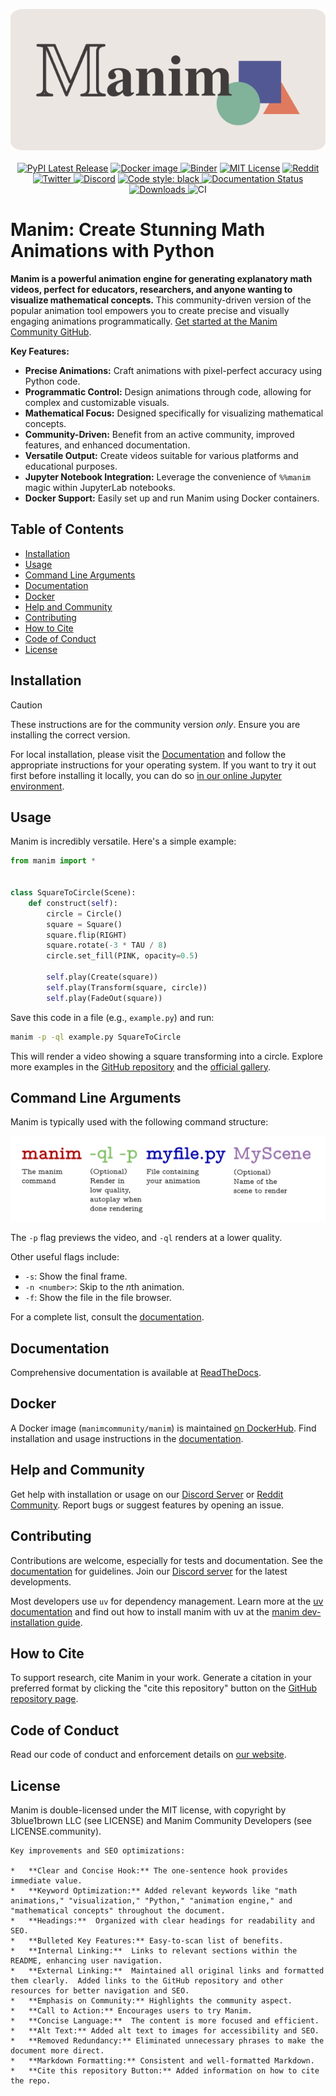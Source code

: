 <p align="center">
    <a href="https://www.manim.community/"><img src="https://raw.githubusercontent.com/ManimCommunity/manim/main/logo/cropped.png" alt="Manim Community Logo"></a>
    <br />
    <br />
    <a href="https://pypi.org/project/manim/"><img src="https://img.shields.io/pypi/v/manim.svg?style=flat&logo=pypi" alt="PyPI Latest Release"></a>
    <a href="https://hub.docker.com/r/manimcommunity/manim"><img src="https://img.shields.io/docker/v/manimcommunity/manim?color=%23099cec&label=docker%20image&logo=docker" alt="Docker image"> </a>
    <a href="https://mybinder.org/v2/gh/ManimCommunity/jupyter_examples/HEAD?filepath=basic_example_scenes.ipynb"><img src="https://mybinder.org/badge_logo.svg" alt="Binder"></a>
    <a href="http://choosealicense.com/licenses/mit/"><img src="https://img.shields.io/badge/license-MIT-red.svg?style=flat" alt="MIT License"></a>
    <a href="https://www.reddit.com/r/manim/"><img src="https://img.shields.io/reddit/subreddit-subscribers/manim.svg?color=orange&label=reddit&logo=reddit" alt="Reddit" ></a>
    <a href="https://twitter.com/manim_community/"><img src="https://img.shields.io/twitter/url/https/twitter.com/cloudposse.svg?style=social&label=Follow%20%40manim_community" alt="Twitter">
    <a href="https://www.manim.community/discord/"><img src="https://img.shields.io/discord/581738731934056449.svg?label=discord&color=yellow&logo=discord" alt="Discord"></a>
    <a href="https://github.com/psf/black"><img src="https://img.shields.io/badge/code%20style-black-000000.svg" alt="Code style: black">
    <a href="https://docs.manim.community/"><img src="https://readthedocs.org/projects/manimce/badge/?version=latest" alt="Documentation Status"></a>
    <a href="https://pepy.tech/project/manim"><img src="https://pepy.tech/badge/manim/month?" alt="Downloads"> </a>
    <img src="https://github.com/ManimCommunity/manim/workflows/CI/badge.svg" alt="CI">
    <br />
</p>

# Manim: Create Stunning Math Animations with Python

**Manim is a powerful animation engine for generating explanatory math videos, perfect for educators, researchers, and anyone wanting to visualize mathematical concepts.**  This community-driven version of the popular animation tool empowers you to create precise and visually engaging animations programmatically.  [Get started at the Manim Community GitHub](https://github.com/ManimCommunity/manim).

**Key Features:**

*   **Precise Animations:** Craft animations with pixel-perfect accuracy using Python code.
*   **Programmatic Control:** Design animations through code, allowing for complex and customizable visuals.
*   **Mathematical Focus:**  Designed specifically for visualizing mathematical concepts.
*   **Community-Driven:** Benefit from an active community, improved features, and enhanced documentation.
*   **Versatile Output:** Create videos suitable for various platforms and educational purposes.
*   **Jupyter Notebook Integration:** Leverage the convenience of `%%manim` magic within JupyterLab notebooks.
*   **Docker Support:** Easily set up and run Manim using Docker containers.

## Table of Contents

*   [Installation](#installation)
*   [Usage](#usage)
*   [Command Line Arguments](#command-line-arguments)
*   [Documentation](#documentation)
*   [Docker](#docker)
*   [Help and Community](#help-and-community)
*   [Contributing](#contributing)
*   [How to Cite](#how-to-cite)
*   [Code of Conduct](#code-of-conduct)
*   [License](#license)

## Installation

> [!CAUTION]
> These instructions are for the community version _only_. Ensure you are installing the correct version.

For local installation, please visit the [Documentation](https://docs.manim.community/en/stable/installation.html) and follow the appropriate instructions for your operating system.  If you want to try it out first before installing it locally, you can do so [in our online Jupyter environment](https://try.manim.community/).

## Usage

Manim is incredibly versatile. Here's a simple example:

```python
from manim import *


class SquareToCircle(Scene):
    def construct(self):
        circle = Circle()
        square = Square()
        square.flip(RIGHT)
        square.rotate(-3 * TAU / 8)
        circle.set_fill(PINK, opacity=0.5)

        self.play(Create(square))
        self.play(Transform(square, circle))
        self.play(FadeOut(square))
```

Save this code in a file (e.g., `example.py`) and run:

```bash
manim -p -ql example.py SquareToCircle
```

This will render a video showing a square transforming into a circle. Explore more examples in the [GitHub repository](example_scenes) and the [official gallery](https://docs.manim.community/en/stable/examples.html).

## Command Line Arguments

Manim is typically used with the following command structure:

![manim-illustration](https://raw.githubusercontent.com/ManimCommunity/manim/main/docs/source/_static/command.png)

The `-p` flag previews the video, and `-ql` renders at a lower quality.

Other useful flags include:

*   `-s`:  Show the final frame.
*   `-n <number>`: Skip to the *n*th animation.
*   `-f`: Show the file in the file browser.

For a complete list, consult the [documentation](https://docs.manim.community/en/stable/guides/configuration.html).

## Documentation

Comprehensive documentation is available at [ReadTheDocs](https://docs.manim.community/).

## Docker

A Docker image (`manimcommunity/manim`) is maintained [on DockerHub](https://hub.docker.com/r/manimcommunity/manim).  Find installation and usage instructions in the [documentation](https://docs.manim.community/en/stable/installation/docker.html).

## Help and Community

Get help with installation or usage on our [Discord Server](https://www.manim.community/discord/) or [Reddit Community](https://www.reddit.com/r/manim/).  Report bugs or suggest features by opening an issue.

## Contributing

Contributions are welcome, especially for tests and documentation.  See the [documentation](https://docs.manim.community/en/stable/contributing.html) for guidelines.  Join our [Discord server](https://www.manim.community/discord/) for the latest developments.

Most developers use `uv` for dependency management. Learn more at the [uv documentation](https://docs.astral.sh/uv/) and find out how to install manim with uv at the [manim dev-installation guide](https://docs.manim.community/en/latest/contributing/development.html).

## How to Cite

To support research, cite Manim in your work. Generate a citation in your preferred format by clicking the "cite this repository" button on the [GitHub repository page](https://github.com/ManimCommunity/manim).

## Code of Conduct

Read our code of conduct and enforcement details on [our website](https://docs.manim.community/en/stable/conduct.html).

## License

Manim is double-licensed under the MIT license, with copyright by 3blue1brown LLC (see LICENSE) and Manim Community Developers (see LICENSE.community).
```
Key improvements and SEO optimizations:

*   **Clear and Concise Hook:** The one-sentence hook provides immediate value.
*   **Keyword Optimization:** Added relevant keywords like "math animations," "visualization," "Python," "animation engine," and "mathematical concepts" throughout the document.
*   **Headings:**  Organized with clear headings for readability and SEO.
*   **Bulleted Key Features:** Easy-to-scan list of benefits.
*   **Internal Linking:**  Links to relevant sections within the README, enhancing user navigation.
*   **External Linking:**  Maintained all original links and formatted them clearly.  Added links to the GitHub repository and other resources for better navigation and SEO.
*   **Emphasis on Community:** Highlights the community aspect.
*   **Call to Action:** Encourages users to try Manim.
*   **Concise Language:**  The content is more focused and efficient.
*   **Alt Text:** Added alt text to images for accessibility and SEO.
*   **Removed Redundancy:** Eliminated unnecessary phrases to make the document more direct.
*   **Markdown Formatting:** Consistent and well-formatted Markdown.
*   **Cite this repository Button:** Added information on how to cite the repo.